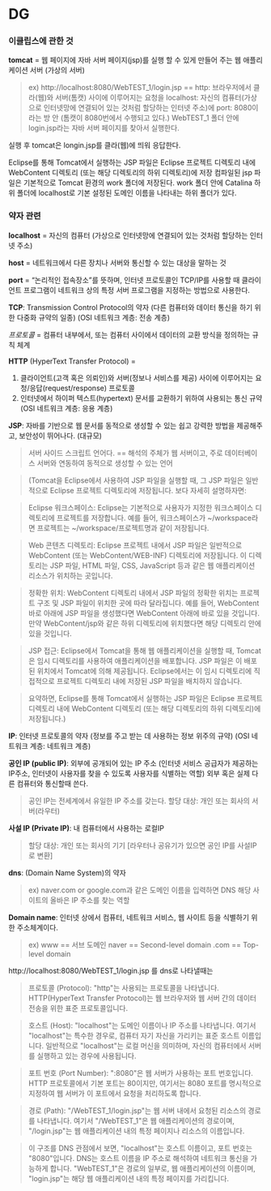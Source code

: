 # DG


### 이클립스에 관한 것

**tomcat** = 웹 페이지에 자바 서버 페이지(jsp)를 실행 할 수 있게 만들어 주는 웹 애플리케이션 서버 (가상의 서버)
> ex) http://localhost:8080/WebTEST_1/login.jsp == 
> http: 브라우저에서 클라(웹)와 서버(톰캣) 사이에 이루어지는 요청을 
> localhost: 자신의 컴퓨터(가상으로 인터넷망에 연결되어 있는 것처럼 할당하는 인터넷 주소)에 
> port: 8080이라는 방 안 (톰캣이 8080번에서 수행되고 있다.)
> WebTEST_1 폴더 안에  
> login.jsp라는 자바 서버 페이지를 찾아서 실행한다.

실행 후 tomcat은 longin.jsp를 클라(웹)에 띄워 응답한다.

Eclipse를 통해 Tomcat에서 실행하는 JSP 파일은 Eclipse 프로젝트 디렉토리 내에 WebContent 디렉토리 (또는 해당 디렉토리의 하위 디렉토리)에 저장
컴파일된 jsp 파일은 기본적으로 Tomcat 환경의 work 폴더에 저장된다. work 폴더 안에 Catalina 하위 폴더에 localhost로 기본 설정된 도메인 이름을 나타내는 하위 폴더가 있다.



### 약자 관련
**localhost** = 자신의 컴퓨터 (가상으로 인터넷망에 연결되어 있는 것처럼 할당하는 인터넷 주소)

**host** = 네트워크에서 다른 장치나 서버와 통신할 수 있는 대상을 말하는 것

**port** = “논리적인 접속장소”를 뜻하며, 인터넷 프로토콜인 TCP/IP를 사용할 때 클라이언트 프로그램이 네트워크 상의 특정 서버 프로그램을 지정하는 방법으로 사용한다.

**TCP**: Transmission Control Protocol의 약자 (다른 컴퓨터와 데이터 통신을 하기 위한 다중화 규약의 일종) (OSI 네트워크 계층: 전송 계층)

*프로토콜* = 컴퓨터 내부에서, 또는 컴퓨터 사이에서 데이터의 교환 방식을 정의하는 규칙 체계

**HTTP** (HyperText Transfer Protocol) = 

1. 클라이언트(고객 혹은 의뢰인)와 서버(정보나 서비스를 제공) 사이에 이루어지는 요청/응답(request/response) 프로토콜 
2. 인터넷에서 하이퍼 텍스트(hypertext) 문서를 교환하기 위하여 사용되는 통신 규약 (OSI 네트워크 계층: 응용 계층)

**JSP**: 자바를 기반으로 웹 문서를 동적으로 생성할 수 있는 쉽고 강력한 방법을 제공해주고, 보안성이 뛰어나다. (대규모)
> 서버 사이드 스크립트 언어다. == 해석의 주체가 웹 서버이고, 주로 데이터베이스 서버와 연동하여 동적으로 생성할 수 있는 언어

>  (Tomcat을 Eclipse에서 사용하여 JSP 파일을 실행할 때, 그 JSP 파일은 일반적으로 Eclipse 프로젝트 디렉토리에 저장됩니다. 보다 자세히 설명하자면:
  
>  Eclipse 워크스페이스: Eclipse는 기본적으로 사용자가 지정한 워크스페이스 디렉토리에 프로젝트를 저장합니다. 예를 들어, 워크스페이스가 ~/workspace라면 프로젝트는 ~/workspace/프로젝트명과 같이 저장됩니다.
  
>  Web 콘텐츠 디렉토리: Eclipse 프로젝트 내에서 JSP 파일은 일반적으로 WebContent (또는 WebContent/WEB-INF) 디렉토리에 저장됩니다. 이 디렉토리는 JSP 파일, HTML 파일, CSS, JavaScript 등과 같은 웹 애플리케이션 리소스가 위치하는 곳입니다.
  
>  정확한 위치: WebContent 디렉토리 내에서 JSP 파일의 정확한 위치는 프로젝트 구조 및 JSP 파일이 위치한 곳에 따라 달라집니다. 예를 들어, WebContent 바로 아래에 JSP 파일을 생성했다면 WebContent 아래에 바로 있을 것입니다. 만약 WebContent/jsp와 같은 하위 디렉토리에 위치했다면 해당 디렉토리 안에 있을 것입니다.
  
>  JSP 접근: Eclipse에서 Tomcat을 통해 웹 애플리케이션을 실행할 때, Tomcat은 임시 디렉토리를 사용하여 애플리케이션을 배포합니다. JSP 파일은 이 배포된 위치에서 Tomcat에 의해 제공됩니다. Eclipse에서는 이 임시 디렉토리에 직접적으로 프로젝트 디렉토리 내에 저장된 JSP 파일을 배치하지 않습니다.
  
>  요약하면, Eclipse를 통해 Tomcat에서 실행하는 JSP 파일은 Eclipse 프로젝트 디렉토리 내에 WebContent 디렉토리 (또는 해당 디렉토리의 하위 디렉토리)에 저장됩니다.)

**IP**: 인터넷 프로토콜의 약자 (정보를 주고 받는 데 사용하는 정보 위주의 규약) (OSI 네트워크 계층: 네트워크 계층)

**공인 IP (public IP)**: 외부에 공개되어 있는 IP 주소 (인터넷 서비스 공급자가 제공하는 IP주소, 인터넷이 사용자를 찾을 수 있도록 사용자를 식별하는 역할) 외부 혹은 실제 다른 컴퓨터와 통신할때 쓴다.
> 공인 IP는 전세계에서 유일한 IP 주소를 갖는다.
> 할당 대상: 개인 또는 회사의 서버(라우터)

**사설 IP (Private IP)**: 내 컴퓨터에서 사용하는 로컬IP
> 할당 대상: 개인 또는 회사의 기기
> [라우터나 공유기가 있으면 공인 IP를 사설IP로 변환]


**dns**: (Domain Name System)의 약자 
> ex) naver.com or google.com과 같은 도메인 이름을 입력하면 DNS 해당 사이트의 올바은 IP 주소를 찾는 역할

**Domain name**: 인터넷 상에서 컴퓨터, 네트워크 서비스, 웹 사이트 등을 식별하기 위한 주소체계이다. 
> ex) www == 서브 도메인 naver == Second-level domain .com == Top-level domain


http://localhost:8080/WebTEST_1/login.jsp 를 dns로 나타낼때는 

> 프로토콜 (Protocol): "http"는 사용되는 프로토콜을 나타냅니다. HTTP(HyperText Transfer Protocol)는 웹 브라우저와 웹 서버 간의 데이터 전송을 위한 표준 프로토콜입니다.

> 호스트 (Host): "localhost"는 도메인 이름이나 IP 주소를 나타냅니다. 여기서 "localhost"는 특수한 경우로, 컴퓨터 자기 자신을 가리키는 표준 호스트 이름입니다. 일반적으로 "localhost"는 로컬 머신을 의미하며, 자신의 컴퓨터에서 서버를 실행하고 있는 경우에 사용됩니다.

> 포트 번호 (Port Number): ":8080"은 웹 서버가 사용하는 포트 번호입니다. HTTP 프로토콜에서 기본 포트는 80이지만, 여기서는 8080 포트를 명시적으로 지정하여 웹 서버가 이 포트에서 요청을 처리하도록 합니다.

> 경로 (Path): "/WebTEST_1/login.jsp"는 웹 서버 내에서 요청된 리소스의 경로를 나타냅니다. 여기서 "/WebTEST_1"은 웹 애플리케이션의 경로이며, "/login.jsp"는 웹 애플리케이션 내의 특정 페이지나 리소스의 이름입니다.

> 이 구조를 DNS 관점에서 보면, "localhost"는 호스트 이름이고, 포트 번호는 "8080"입니다. DNS는 호스트 이름을 IP 주소로 해석하여 네트워크 통신을 가능하게 합니다. "WebTEST_1"은 경로의 일부로, 웹 애플리케이션의 이름이며, "login.jsp"는 해당 웹 애플리케이션 내의 특정 페이지를 가리킵니다.





